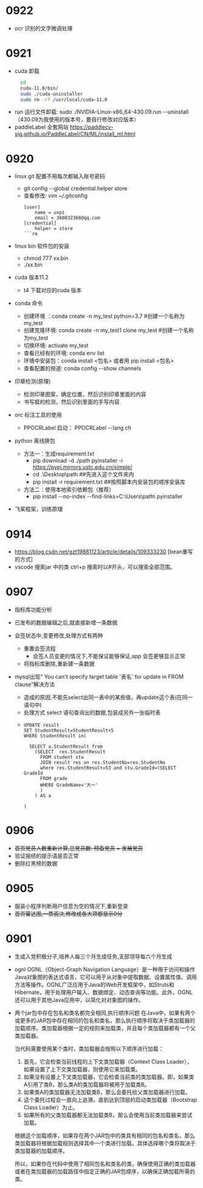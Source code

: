 # 0922
- ocr 识别的文字微调处理
# 0921
- cuda 卸载 
  ```sh
    cd 
    cuda-11.0/bin/
    sudo ./cuda-uninstaller
    sudo rm -rf /usr/local/cuda-11.0
  ```
- run 运行文件卸载: sudo ./NVIDIA-Linux-x86_64-430.09.run --uninstall（430.09为我使用的版本号，要自行修改对应版本）
- paddleLabel 全套网站 https://paddlecv-sig.github.io/PaddleLabel/CN/ML/install_ml.html
# 0920
- linux git 配置不用每次都输入账号密码
  - git config --global credential.helper store
  - 查看修改: vim ~/.gitconfig 
    ```
    [user]
        name = uxpi
        email = 360032368@qq.com
    [credential]
        helper = store
    ```rm
- linux bin 软件包的安装
  - chmod 777 xx.bin
  - ./xx.bin
- cuda 版本11.2
  - t4 下载对应的cuda 版本
- conda 命令
  - 创建环境 ：conda create -n my_test python=3.7 #创建一个名称为my_test
  - 创建克隆环境: conda create -n my_test1 clone my_test #创建一个名称为my_test
  - 切换环境: activate my_test
  - 查看已经有的环境: conda env list
  - 环境中安装包：conda install <包名> 或者用 pip install <包名>
  - 查看配置的频道: conda config --show channels
- 印章检测(原理)
  - 检测印章图案，确定位置，然后识别印章里面的内容
  - 书写框的检测，然后识别里面的手写内容
- orc 标注工具的使用
  -  PPOCRLabel 启动： PPOCRLabel --lang ch
- python 离线换包
  - 方法一：生成requirement.txt
    - pip download -d ./path pyinstaller -i https://pypi.mirrors.ustc.edu.cn/simple/
    - cd .\Desktop\path     ##先进入这个文件夹内 
    - pip install -r requirement.txt    ##按照脚本内安装包的顺序安装库
  - 方法二：使用本地索引依赖包（推荐）
    - pip install --no-index --find-links=C:\Users\path\ pyinstaller


- 飞桨框架，训练原理
# 0914
- https://blog.csdn.net/gzt19881123/article/details/109333230 [bean重写的方式]
- vscode 搜索jar 中的类 ctrl+p 搜索时以#开头，可以搜索全部范围。
# 0907
- 指标库功能分析
- 已发布的数据编辑之后,就直接新增一条数据
- 会签状态中,变更修改,处理方式有两种
  - 重置会签流程
    - 会签人员变更的情况下,不能保证能够保证,app 会签更够显示正常
  - 将指标库删除,重新建一条数据

- mysql出现“ You can't specify target table '表名' for update in FROM clause”解决方法
  - 造成的原因,不能先select出同一表中的某些值，再update这个表(在同一语句中)
  - 处理方式 select 语句查询出的数据,包装成另外一张临时表
  - ```
    UPDATE result 
    SET StudentResult=StudentResult+5
    WHERE StudentResult in( 

      SELECT a.StudentResult from
        (SELECT  res.StudentResult
          FROM student stu
          JOIN result res on res.StudentNo=res.StudentNo
          where res.StudentResult=53 and stu.GradeId=(SELECT GradeId
          FROM grade
          WHERE GradeName='大一'
          )
        ) AS a

    )
    ```

# 0906
- ~~首页党员人数重新计算,总党员数: 预备党员 + 发展党员~~
- 验证报绩的提示语是否正常
- 删除红黑榜的数据
# 0905 
- 服装小程序判断用户信息为空的情况下,重新登录
- ~~首页雷达图,一票否决,修改成各大项都显示0分~~

# 0901
- 生成入党积极分子,培养人每三个月生成任务,支部领导每六个月生成
- ognl
  OGNL（Object-Graph Navigation Language）是一种用于访问和操作Java对象图的表达式语言。它可以用于从对象中提取数据、设置属性值、调用方法等操作。OGNL广泛应用于Java的Web开发框架中，如Struts和Hibernate，用于处理用户输入、数据绑定、动态查询等功能。此外，OGNL还可以用于其他Java应用中，以简化对对象图的操作。
- 两个jar包中存在包名和类名都完全相同,执行顺序问题
    在Java中，如果有两个或更多的JAR包中存在相同的包名和类名，那么执行顺序将取决于类加载器的加载顺序。类加载器根据一定的规则来加载类，并且每个类加载器都有一个父类加载器。

    当代码需要使用某个类时，类加载器会按照以下顺序进行加载：

    1. 首先，它会检查当前线程的上下文类加载器（Context Class Loader），如果设置了上下文类加载器，则使用它来加载类。
    2. 如果没有设置上下文类加载器，它会检查当前类的类加载器。即，如果类A引用了类B，那么类A的类加载器将被用于加载类B。
    3. 如果类A的类加载器无法加载类B，那么会委托给父类加载器进行加载。
    4. 这个委托过程会一直向上追溯，直到达到顶层的启动类加载器（Bootstrap Class Loader）为止。
    5. 如果所有的父类加载器都无法加载类B，那么会使用当前类加载器来尝试加载。

    根据这个加载顺序，如果存在两个JAR包中的类具有相同的包名和类名，那么类加载器将根据加载规则选择其中一个类进行加载。具体选择哪个类将取决于类加载器的加载顺序。

    所以，如果你在代码中使用了相同包名和类名的类，确保使用正确的类加载器或者在类加载器的加载路径中指定正确的JAR包顺序，以确保正确加载所需的类。
